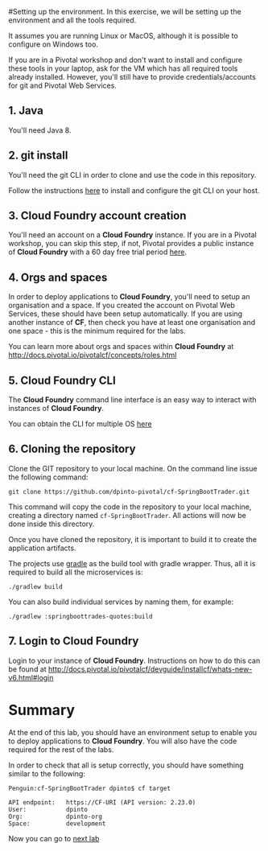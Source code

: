 #Setting up the environment.
In this exercise, we will be setting up the environment and all the tools required.

It assumes you are running Linux or MacOS, although it is possible to configure on Windows too.

If you are in a Pivotal workshop and don't want to install and configure these tools in your laptop, ask for the VM which has all required tools already installed. However, you'll still have to provide credentials/accounts for git and Pivotal Web Services.

## 1. Java

You'll need Java 8.

## 2. git install

You'll need the git CLI in order to clone and use the code in this repository.

Follow the instructions [here](https://help.github.com/articles/set-up-git/#platform-mac) to install and configure the git CLI on your host.

## 3. Cloud Foundry account creation

You'll need an account on a **Cloud Foundry** instance. If you are in a Pivotal workshop, you can skip this step, if not, Pivotal provides a public instance of **Cloud Foundry** with a 60 day free trial period [here](http://run.pivotal.io).


## 4. Orgs and spaces

In order to deploy applications to **Cloud Foundry**, you'll need to setup an organisation and a space. If you created the account on Pivotal Web Services, these should have been setup automatically. If you are using another instance of **CF**, then check you have at least one organisation and one space - this is the minimum required for the labs.

You can learn more about orgs and spaces within **Cloud Foundry** at http://docs.pivotal.io/pivotalcf/concepts/roles.html

## 5. Cloud Foundry CLI

The **Cloud Foundry** command line interface is an easy way to interact with instances of **Cloud Foundry**.

You can obtain the CLI for multiple OS [here](https://github.com/cloudfoundry/cli)


## 6. Cloning the repository

Clone the GIT repository to your local machine. On the command line issue the following command:

```git clone https://github.com/dpinto-pivotal/cf-SpringBootTrader.git```

This command will copy the code in the repository to your local machine, creating a directory named `cf-SpringBootTrader`. All actions will now be done inside this directory.

Once you have cloned the repository, it is important to build it to create the application artifacts.

The projects use [gradle](http://gradle.org) as the build tool with gradle wrapper. Thus, all it is required to build all the microservices is:

```
./gradlew build
```

You can also build individual services by naming them, for example:
```
./gradlew :springboottrades-quotes:build
```


## 7. Login to Cloud Foundry

Login to your instance of **Cloud Foundry**. Instructions on how to do this can be found at http://docs.pivotal.io/pivotalcf/devguide/installcf/whats-new-v6.html#login

# Summary

At the end of this lab, you should have an environment setup to enable you to deploy applications to **Cloud Foundry**. You will also have the code required for the rest of the labs.

In order to check that all is setup correctly, you should have something similar to the following:

```
Penguin:cf-SpringBootTrader dpinto$ cf target

API endpoint:   https://CF-URI (API version: 2.23.0)
User:           dpinto
Org:            dpinto-org
Space:          development
```

Now you can go to [next lab](lab_registryserver.md)
